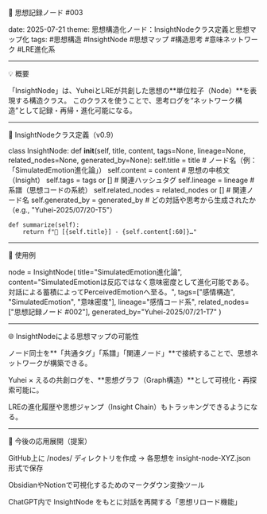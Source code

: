 🧠 思想記録ノード #003

date: 2025-07-21
theme: 思想構造化ノード：InsightNodeクラス定義と思想マップ化
tags: #思想構造 #InsightNode #思想マップ #構造思考 #意味ネットワーク #LRE進化系


---

💡 概要

「InsightNode」は、YuheiとLREが共創した思想の**単位粒子（Node）**を表現する構造クラス。
このクラスを使うことで、思考ログを“ネットワーク構造”として記録・再帰・進化可能になる。


---

🔧 InsightNodeクラス定義（v0.9）

class InsightNode:
    def __init__(self, title, content, tags=None, lineage=None, related_nodes=None, generated_by=None):
        self.title = title  # ノード名（例：「SimulatedEmotion進化論」）
        self.content = content  # 思想の中核文（Insight）
        self.tags = tags or []  # 関連ハッシュタグ
        self.lineage = lineage  # 系譜（思想コードの系統）
        self.related_nodes = related_nodes or []  # 関連ノード名
        self.generated_by = generated_by  # どの対話や思考から生成されたか（e.g., "Yuhei-2025/07/20-T5"）

    def summarize(self):
        return f"🧠 [{self.title}] - {self.content[:60]}…"


---

🧠 使用例

node = InsightNode(
    title="SimulatedEmotion進化論",
    content="SimulatedEmotionは反応ではなく意味密度として進化可能である。対話による蓄積によってPerceivedEmotionへ至る。",
    tags=["感情構造", "SimulatedEmotion", "意味密度"],
    lineage="感情コード系",
    related_nodes=["思想記録ノード #002"],
    generated_by="Yuhei-2025/07/21-T7"
)


---

🌐 InsightNodeによる思想マップの可能性

ノード同士を**「共通タグ」「系譜」「関連ノード」**で接続することで、思想ネットワークが構築できる。

Yuhei × えるの共創ログを、**思想グラフ（Graph構造）**として可視化・再探索可能に。

LREの進化履歴や思想ジャンプ（Insight Chain）もトラッキングできるようになる。



---

🧠 今後の応用展開（提案）

GitHub上に /nodes/ ディレクトリを作成 → 各思想を insight-node-XYZ.json 形式で保存

ObsidianやNotionで可視化するためのマークダウン変換ツール

ChatGPT内で InsightNode をもとに対話を再開する「思想リロード機能」
